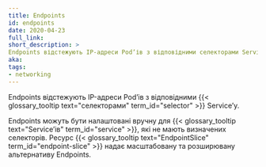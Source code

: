 ```yaml
---
title: Endpoints
id: endpoints
date: 2020-04-23
full_link: 
short_description: >
Endpoints відстежують IP-адреси Podʼів з відповідними селекторами Serviceʼу.
aka:
tags:
- networking
---
```

 Endpoints відстежують IP-адреси Podʼів з відповідними {{< glossary_tooltip text="селекторами" term_id="selector" >}} Serviceʼу.

<!--more-->
Endpoints можуть бути налаштовані вручну для {{< glossary_tooltip text="Serviceʼів" term_id="service" >}}, які не мають визначених селекторів. Ресурс {{< glossary_tooltip text="EndpointSlice" term_id="endpoint-slice" >}} надає масштабовану та розширювану альтернативу Endpoints.
